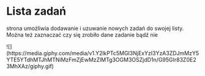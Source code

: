 <h1>Lista zadań </h1>
<p>strona umożliwia dodawanie i uzuwanie nowych zadań do swojej listy. Można też zaznaczać czy się zrobiło dane zadanie bądź nie</p>
![](https://media.giphy.com/media/v1.Y2lkPTc5MGI3NjExYzI3YzA3ZDJmMzY5YTE5YTdhMTJhMTNiMzFmZjEwMzZlMTg3OGM3OSZjdD1n/G95GIr83Z0E23MhXAz/giphy.gif)
